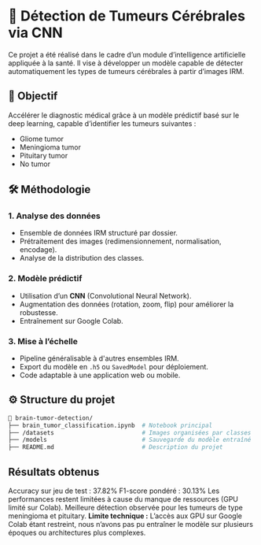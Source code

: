 # 🧠 Détection de Tumeurs Cérébrales via CNN

Ce projet a été réalisé dans le cadre d’un module d’intelligence artificielle appliquée à la santé. Il vise à développer un modèle capable de détecter automatiquement les types de tumeurs cérébrales à partir d’images IRM.

## 📌 Objectif
Accélérer le diagnostic médical grâce à un modèle prédictif basé sur le deep learning, capable d’identifier les tumeurs suivantes :
- Gliome tumor
- Meningioma tumor
- Pituitary tumor
- No tumor

## 🛠️ Méthodologie

### 1. Analyse des données
- Ensemble de données IRM structuré par dossier.
- Prétraitement des images (redimensionnement, normalisation, encodage).
- Analyse de la distribution des classes.

### 2. Modèle prédictif
- Utilisation d’un **CNN** (Convolutional Neural Network).
- Augmentation des données (rotation, zoom, flip) pour améliorer la robustesse.
- Entraînement sur Google Colab.

### 3. Mise à l’échelle
- Pipeline généralisable à d'autres ensembles IRM.
- Export du modèle en `.h5` ou `SavedModel` pour déploiement.
- Code adaptable à une application web ou mobile.

## ⚙️ Structure du projet

```bash
📁 brain-tumor-detection/
├── brain_tumor_classification.ipynb  # Notebook principal
├── /datasets                         # Images organisées par classes
├── /models                           # Sauvegarde du modèle entraîné
├── README.md                         # Description du projet
```
## Résultats obtenus
Accuracy sur jeu de test : 37.82%
F1-score pondéré : 30.13%
Les performances restent limitées à cause du manque de ressources (GPU limité sur Colab).
Meilleure détection observée pour les tumeurs de type meningioma et pituitary.
**Limite technique :**  L’accès aux GPU sur Google Colab étant restreint, nous n’avons pas pu entraîner le modèle sur plusieurs époques ou architectures plus complexes.


